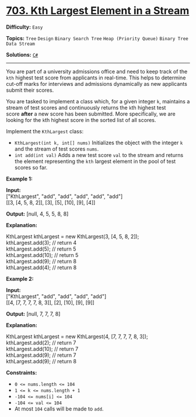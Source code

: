 # [703. Kth Largest Element in a Stream](https://leetcode.com/problems/kth-largest-element-in-a-stream/)

**Difficulty:** `Easy`

**Topics:** `Tree` `Design` `Binary Search Tree` `Heap (Priority Queue)` `Binary Tree` `Data Stream`

**Solutions:** [`C#`](../../src/csharp/challenges/Problems/KthLargestElementInAStream.cs)

---

You are part of a university admissions office and need to keep track of the `kth` highest test score from applicants in real-time. This helps to determine cut-off marks for interviews and admissions dynamically as new applicants submit their scores.

You are tasked to implement a class which, for a given integer `k`, maintains a stream of test scores and continuously returns the `k`th highest test score **after** a new score has been submitted. More specifically, we are looking for the `k`th highest score in the sorted list of all scores.

Implement the `KthLargest` class:

* `KthLargest(int k, int[] nums)` Initializes the object with the integer `k` and the stream of test scores `nums`.
* `int add(int val)` Adds a new test score `val` to the stream and returns the element representing the `kth` largest element in the pool of test scores so far.

**Example 1:**

**Input:**  
["KthLargest", "add", "add", "add", "add", "add"]  
[[3, [4, 5, 8, 2]], [3], [5], [10], [9], [4]]

**Output:** [null, 4, 5, 5, 8, 8]

**Explanation:**

KthLargest kthLargest = new KthLargest(3, [4, 5, 8, 2]);  
kthLargest.add(3); // return 4  
kthLargest.add(5); // return 5  
kthLargest.add(10); // return 5  
kthLargest.add(9); // return 8  
kthLargest.add(4); // return 8

**Example 2:**

**Input:**  
["KthLargest", "add", "add", "add", "add"]  
[[4, [7, 7, 7, 7, 8, 3]], [2], [10], [9], [9]]

**Output:** [null, 7, 7, 7, 8]

**Explanation:**

KthLargest kthLargest = new KthLargest(4, [7, 7, 7, 7, 8, 3]);  
kthLargest.add(2); // return 7  
kthLargest.add(10); // return 7  
kthLargest.add(9); // return 7  
kthLargest.add(9); // return 8

**Constraints:**

* `0 <= nums.length <= 104`
* `1 <= k <= nums.length + 1`
* `-104 <= nums[i] <= 104`
* `-104 <= val <= 104`
* At most `104` calls will be made to `add`.